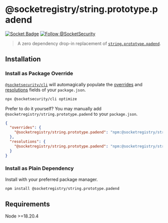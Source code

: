 # @socketregistry/string.prototype.padend

[![Socket Badge](https://socket.dev/api/badge/npm/package/@socketregistry/string.prototype.padend)](https://socket.dev/npm/package/@socketregistry/string.prototype.padend)
[![Follow @SocketSecurity](https://img.shields.io/twitter/follow/SocketSecurity?style=social)](https://twitter.com/SocketSecurity)

> A zero dependency drop-in replacement of
> [`string.prototype.padend`](https://www.npmjs.com/package/string.prototype.padend).

## Installation

### Install as Package Override

[`@socketsecurity/cli`](https://www.npmjs.com/package/@socketsecurity/cli) will
automagically populate the
[overrides](https://docs.npmjs.com/cli/v9/configuring-npm/package-json#overrides)
and [resolutions](https://yarnpkg.com/configuration/manifest#resolutions) fields
of your `package.json`.

```sh
npx @socketsecurity/cli optimize
```

Prefer to do it yourself? You may manually add
`@socketregistry/string.prototype.padend` to your `package.json`.

```json
{
  "overrides": {
    "@socketregistry/string.prototype.padend": "npm:@socketregistry/string.prototype.padend@^1"
  },
  "resolutions": {
    "@socketregistry/string.prototype.padend": "npm:@socketregistry/string.prototype.padend@^1"
  }
}
```

### Install as Plain Dependency

Install with your preferred package manager.

```sh
npm install @socketregistry/string.prototype.padend
```

## Requirements

Node &gt;=18.20.4
